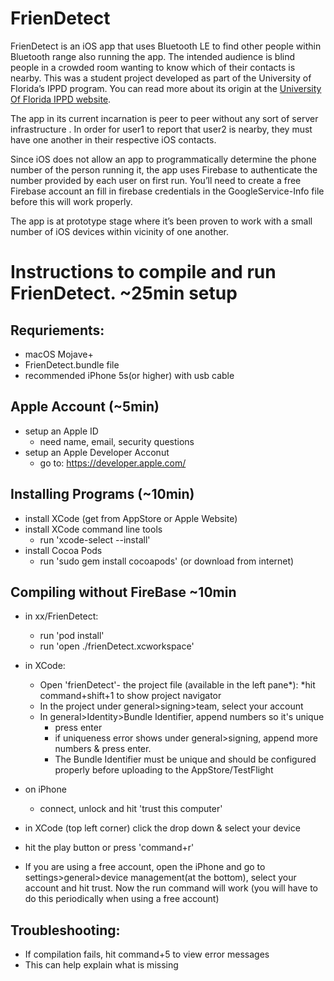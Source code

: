 # FrienDetect
FrienDetect is an iOS app  that uses Bluetooth LE to find other people within Bluetooth range also running the app. The intended audience is blind people in a crowded room wanting  to know which of their contacts is nearby.
This was a student project developed as part of the University of Florida’s IPPD program. You can read more about its origin at the [University Of Florida IPPD website](http://www.ippd.ufl.edu/index.php/projects/2-uncategorised/151-current-projects2018.).

The app in its current incarnation is peer to peer without any sort of server infrastructure .
In order for user1 to report that user2 is nearby, they must have one another in their respective iOS contacts. 

Since iOS does not allow an app to programmatically determine the phone number of the person running it, the app uses Firebase to authenticate the number provided by each user on first run. You’ll need to create a free Firebase account an  fill in firebase credentials in the GoogleService-Info file before this will work properly.

The app is at prototype stage where it’s been proven to work with a small number of iOS devices within vicinity of one another.


Instructions to compile and run FrienDetect. ~25min setup
=========================================================


Requriements:
-----------------------------
* macOS Mojave+
* FrienDetect.bundle file
* recommended iPhone 5s(or higher) with usb cable

Apple Account (~5min)
-----------------------------
* setup an Apple ID
	* need name, email, security questions
* setup an Apple Developer Acconut
	* go to: https://developer.apple.com/

Installing Programs (~10min)
--------------------------------
* install XCode (get from AppStore or Apple Website)
* install XCode command line tools
	* run 'xcode-select --install'
* install Cocoa Pods
	* run 'sudo gem install cocoapods' (or download from internet)


Compiling without FireBase ~10min
-------------------------------------
* in xx/FrienDetect:
	* run 'pod install'
	* run 'open ./frienDetect.xcworkspace'

* in XCode:
	* Open 'frienDetect'- the project file (available in the left pane*):
		*hit command+shift+1 to show project navigator
	* In the project under general>signing>team, select your account
	* In general>Identity>Bundle Identifier, append numbers so it's unique
		* press enter
		* if uniqueness error shows under general>signing, append more numbers & press enter.
		* The Bundle Identifier must be unique and should be configured properly before uploading to the AppStore/TestFlight

* on iPhone
	* connect, unlock and hit 'trust this computer'
* in XCode (top left corner) click the drop down & select your device
* hit the play button or press 'command+r' 
* If you are using a free account, open the iPhone and go to settings>general>device management(at the bottom), select your account and hit trust. Now the run command will work (you will have to do this periodically when using a free account)

Troubleshooting:
----------------------
* If compilation fails, hit command+5 to view error messages
* This can help explain what is missing
